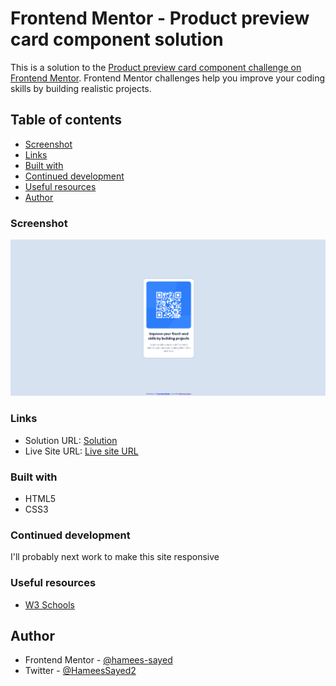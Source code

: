 # Frontend Mentor - Product preview card component solution

This is a solution to the [Product preview card component challenge on Frontend Mentor](https://www.frontendmentor.io/challenges/product-preview-card-component-GO7UmttRfa). Frontend Mentor challenges help you improve your coding skills by building realistic projects. 

## Table of contents

  - [Screenshot](#screenshot)
  - [Links](#links)
  - [Built with](#built-with)
  - [Continued development](#continued-development)
  - [Useful resources](#useful-resources)
  - [Author](#author)


### Screenshot

![](design/screenshot-qrcode.png)


### Links

- Solution URL: [Solution](https://github.com/hamees-sayed/qr-code)
- Live Site URL: [Live site URL](https://qr-code-component-hamees.netlify.app/)

### Built with

- HTML5
- CSS3

### Continued development

I'll probably next work to make this site responsive

### Useful resources

- [W3 Schools](https://www.w3schools.com) 

## Author

- Frontend Mentor - [@hamees-sayed](https://www.frontendmentor.io/profile/hamees-sayed)
- Twitter - [@HameesSayed2](https://www.twitter.com/HameesSayed2)
